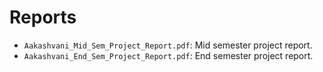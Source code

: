 # Reports

- `Aakashvani_Mid_Sem_Project_Report.pdf`: Mid semester project report.
- `Aakashvani_End_Sem_Project_Report.pdf`: End semester project report.
